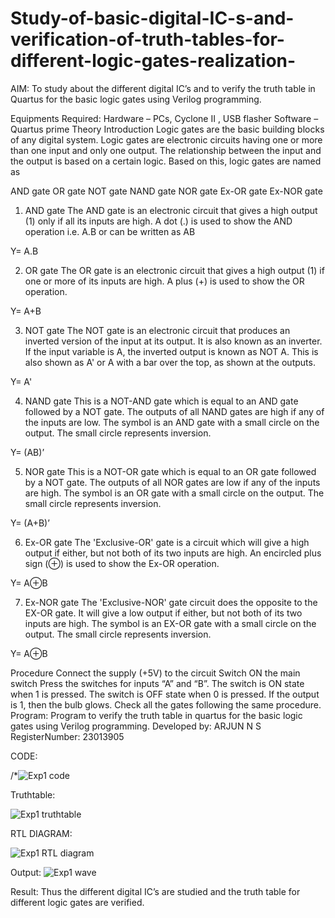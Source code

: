 # Study-of-basic-digital-IC-s-and-verification-of-truth-tables-for-different-logic-gates-realization-
 AIM:
To study about the different digital IC’s and to verify the truth table in Quartus for the basic logic gates using Verilog programming.

Equipments Required:
Hardware – PCs, Cyclone II , USB flasher
Software – Quartus prime
Theory
Introduction
Logic gates are the basic building blocks of any digital system. Logic gates are electronic circuits having one or more than one input and only one output. The relationship between the input and the output is based on a certain logic. Based on this, logic gates are named as

AND gate
OR gate
NOT gate
NAND gate
NOR gate
Ex-OR gate
Ex-NOR gate
1) AND gate
The AND gate is an electronic circuit that gives a high output (1) only if all its inputs are high. A dot (.) is used to show the AND operation i.e. A.B or can be written as AB

Y= A.B

2) OR gate
The OR gate is an electronic circuit that gives a high output (1) if one or more of its inputs are high. A plus (+) is used to show the OR operation.

Y= A+B

3) NOT gate
The NOT gate is an electronic circuit that produces an inverted version of the input at its output. It is also known as an inverter. If the input variable is A, the inverted output is known as NOT A. This is also shown as A' or A with a bar over the top, as shown at the outputs.

Y= A'

4) NAND gate
This is a NOT-AND gate which is equal to an AND gate followed by a NOT gate. The outputs of all NAND gates are high if any of the inputs are low. The symbol is an AND gate with a small circle on the output. The small circle represents inversion.

Y= (AB)’

5) NOR gate
This is a NOT-OR gate which is equal to an OR gate followed by a NOT gate. The outputs of all NOR gates are low if any of the inputs are high. The symbol is an OR gate with a small circle on the output. The small circle represents inversion.

Y= (A+B)’

6) Ex-OR gate
The 'Exclusive-OR' gate is a circuit which will give a high output if either, but not both of its two inputs are high. An encircled plus sign (⊕) is used to show the Ex-OR operation.

Y= A⊕B

7) Ex-NOR gate
The 'Exclusive-NOR' gate circuit does the opposite to the EX-OR gate. It will give a low output if either, but not both of its two inputs are high. The symbol is an EX-OR gate with a small circle on the output. The small circle represents inversion.

Y= A⊕B

Procedure
Connect the supply (+5V) to the circuit
Switch ON the main switch
Press the switches for inputs “A” and “B”. The switch is ON state when 1 is pressed. The switch is OFF state when 0 is pressed.
If the output is 1, then the bulb glows.
Check all the gates following the same procedure.
Program:
Program to verify the truth table in quartus for the basic logic gates using Verilog programming.
Developed by: ARJUN N S
RegisterNumber: 23013905

CODE: 

/*![Exp1 code](https://github.com/NSArjun/Study-of-basic-digital-IC-s-and-verification-of-truth-tables-for-different-logic-gates-realization-/assets/148233801/91ebfba5-dd97-4003-a4c6-ca750056cf62)

Truthtable:

![Exp1 truthtable](https://github.com/NSArjun/Study-of-basic-digital-IC-s-and-verification-of-truth-tables-for-different-logic-gates-realization-/assets/148233801/9727015d-e66b-4308-9e36-75fb43c9c7e4)

RTL DIAGRAM:

![Exp1 RTL diagram](https://github.com/NSArjun/Study-of-basic-digital-IC-s-and-verification-of-truth-tables-for-different-logic-gates-realization-/assets/148233801/03f496f2-0229-41f2-adec-6cc03ab4a18b)

Output:
![Exp1 wave](https://github.com/NSArjun/Study-of-basic-digital-IC-s-and-verification-of-truth-tables-for-different-logic-gates-realization-/assets/148233801/6e06b621-a37d-45e8-ab72-60b0776c356e)


Result:
Thus the different digital IC’s are studied and the truth table for different logic gates are verified.
